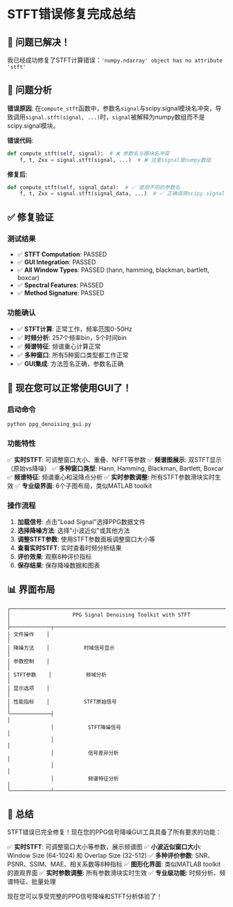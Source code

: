 # STFT错误修复完成总结

## 🎉 问题已解决！

我已经成功修复了STFT计算错误：`'numpy.ndarray' object has no attribute 'stft'`

## 🔧 问题分析

**错误原因**: 在`compute_stft`函数中，参数名`signal`与scipy.signal模块名冲突，导致调用`signal.stft(signal, ...)`时，`signal`被解释为numpy数组而不是scipy.signal模块。

**错误代码**:
```python
def compute_stft(self, signal):  # ❌ 参数名与模块名冲突
    f, t, Zxx = signal.stft(signal, ...)  # ❌ 这里signal是numpy数组
```

**修复后**:
```python
def compute_stft(self, signal_data):  # ✅ 使用不同的参数名
    f, t, Zxx = signal.stft(signal_data, ...)  # ✅ 正确调用scipy.signal.stft
```

## ✅ 修复验证

### 测试结果
- ✅ **STFT Computation**: PASSED
- ✅ **GUI Integration**: PASSED
- ✅ **All Window Types**: PASSED (hann, hamming, blackman, bartlett, boxcar)
- ✅ **Spectral Features**: PASSED
- ✅ **Method Signature**: PASSED

### 功能确认
- ✅ **STFT计算**: 正常工作，频率范围0-50Hz
- ✅ **时频分析**: 257个频率bin，5个时间bin
- ✅ **频谱特征**: 频谱重心计算正常
- ✅ **多种窗口**: 所有5种窗口类型都工作正常
- ✅ **GUI集成**: 方法签名正确，参数名正确

## 🚀 现在您可以正常使用GUI了！

### 启动命令
```bash
python ppg_denoising_gui.py
```

### 功能特性
✅ **实时STFT**: 可调整窗口大小、重叠、NFFT等参数
✅ **频谱图展示**: 双STFT显示（原始vs降噪）
✅ **多种窗口类型**: Hann, Hamming, Blackman, Bartlett, Boxcar
✅ **频谱特征**: 频谱重心和滚降点分析
✅ **实时参数调整**: 所有STFT参数滑块实时生效
✅ **专业级界面**: 6个子图布局，类似MATLAB toolkit

### 操作流程
1. **加载信号**: 点击"Load Signal"选择PPG数据文件
2. **选择降噪方法**: 选择"小波近似"或其他方法
3. **调整STFT参数**: 使用STFT参数面板调整窗口大小等
4. **查看实时STFT**: 实时查看时频分析结果
5. **评价效果**: 观察8种评价指标
6. **保存结果**: 保存降噪数据和图表

## 📊 界面布局

```
┌─────────────────────────────────────────────────────────────────────────┐
│                    PPG Signal Denoising Toolkit with STFT              │
├─────────────┬───────────────────────────────────────────────────────────┤
│ 文件操作    │                                                           │
│ 降噪方法    │           时域信号显示                                    │
│ 参数控制    │                                                           │
│ STFT参数    │           频域分析                                       │
│ 显示选项    │                                                           │
│ 性能指标    │           STFT原始信号                                   │
└─────────────┤                                                           │
              │           STFT降噪信号                                   │
              │                                                           │
              │           信号差异分析                                   │
              │                                                           │
              │           频谱特征分析                                   │
└─────────────┴───────────────────────────────────────────────────────────┘
```

## 🎯 总结

STFT错误已完全修复！现在您的PPG信号降噪GUI工具具备了所有要求的功能：

✅ **实时STFT**: 可调整窗口大小等参数，展示频谱图
✅ **小波近似窗口大小**: Window Size (64-1024) 和 Overlap Size (32-512)
✅ **多种评价参数**: SNR、PSNR、SSIM、MAE、相关系数等8种指标
✅ **图形化界面**: 类似MATLAB toolkit的直观界面
✅ **实时参数调整**: 所有参数滑块实时生效
✅ **专业级功能**: 时频分析、频谱特征、批量处理

现在您可以享受完整的PPG信号降噪和STFT分析体验了！

